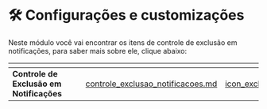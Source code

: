 # 🛠️ Configurações e customizações

Neste módulo você vai encontrar os itens de controle de exclusão em notificações, para saber mais sobre ele, clique abaixo:

<table data-view="cards">
    <thead>
        <tr>
            <th></th>
            <th></th>
            <th></th>
            <th data-hidden data-card-target data-type="content-ref"></th>
            <th data-hidden data-card-cover data-type="files"></th>
        </tr>
    </thead>
    <tbody>
        <tr>
            <td>
                <strong>Controle de Exclusão em Notificações</strong>
            </td>
            <td></td>
            <td></td>
            <td>
                <a href="/erp-v2/modulos/configuracoes_customizacoes/controle_exclusao_notificacoes.md">controle_exclusao_notificacoes.md</a>
            </td>
            <td>
                <a href="/erp-v2/assets/modulos/icon_exclusao_notificacao.png">icon_exclusao_notificacao</a>
            </td>
        </tr>
    </tbody>
</table>
